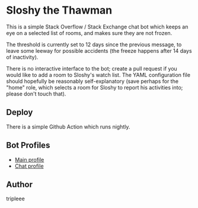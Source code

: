 # Sloshy the Thawman

This is a simple Stack Overflow / Stack Exchange chat bot
which keeps an eye on a selected list of rooms,
and makes sure they are not frozen.

The threshold is currently set to 12 days since the previous message,
to leave some leeway for possible accidents
(the freeze happens after 14 days of inactivity).

There is no interactive interface to the bot;
create a pull request if you would like to add a room
to Sloshy's watch list.
The YAML configuration file should hopefully be
reasonably self-explanatory
(save perhaps for the "home" role, which selects a room
for Sloshy to report his activities into;
please don't touch that).


## Deploy

There is a simple Github Action which runs nightly.


## Bot Profiles

* [Main profile](https://stackoverflow.com/users/16115299/sloshy)
* [Chat profile](https://chat.stackoverflow.com/users/16115299/sloshy)


## Author

tripleee
